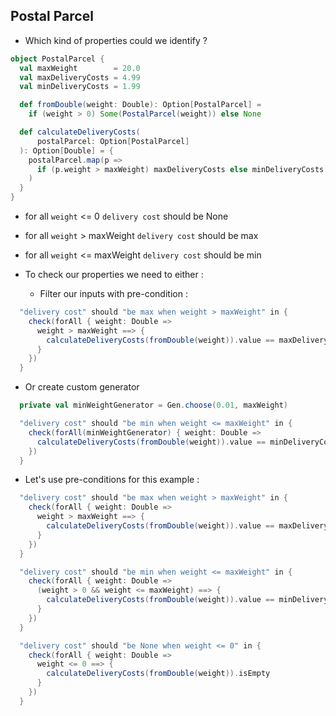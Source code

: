 ## Postal Parcel
* Which kind of properties could we identify ?
```scala
object PostalParcel {
  val maxWeight        = 20.0
  val maxDeliveryCosts = 4.99
  val minDeliveryCosts = 1.99

  def fromDouble(weight: Double): Option[PostalParcel] =
    if (weight > 0) Some(PostalParcel(weight)) else None

  def calculateDeliveryCosts(
      postalParcel: Option[PostalParcel]
  ): Option[Double] = {
    postalParcel.map(p =>
      if (p.weight > maxWeight) maxDeliveryCosts else minDeliveryCosts
    )
  }
}
```
* for all `weight` <= 0 `delivery cost` should be None
* for all `weight` > maxWeight `delivery cost` should be max
* for all `weight` <= maxWeight `delivery cost` should be min

* To check our properties we need to either :
  * Filter our inputs with pre-condition :

```scala
  "delivery cost" should "be max when weight > maxWeight" in {
    check(forAll { weight: Double =>
      weight > maxWeight ==> {
        calculateDeliveryCosts(fromDouble(weight)).value == maxDeliveryCosts
      }
    })
  }
```

* Or create custom generator

```scala
  private val minWeightGenerator = Gen.choose(0.01, maxWeight)

  "delivery cost" should "be min when weight <= maxWeight" in {
    check(forAll(minWeightGenerator) { weight: Double =>
      calculateDeliveryCosts(fromDouble(weight)).value == minDeliveryCosts
    })
  }
```

* Let's use pre-conditions for this example :

```scala
  "delivery cost" should "be max when weight > maxWeight" in {
    check(forAll { weight: Double =>
      weight > maxWeight ==> {
        calculateDeliveryCosts(fromDouble(weight)).value == maxDeliveryCosts
      }
    })
  }

  "delivery cost" should "be min when weight <= maxWeight" in {
    check(forAll { weight: Double =>
      (weight > 0 && weight <= maxWeight) ==> {
        calculateDeliveryCosts(fromDouble(weight)).value == minDeliveryCosts
      }
    })
  }

  "delivery cost" should "be None when weight <= 0" in {
    check(forAll { weight: Double =>
      weight <= 0 ==> {
        calculateDeliveryCosts(fromDouble(weight)).isEmpty
      }
    })
  }
```